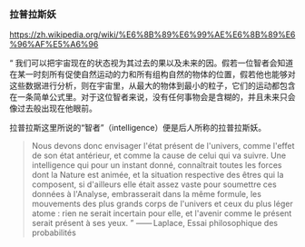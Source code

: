 ### 拉普拉斯妖
https://zh.wikipedia.org/wiki/%E6%8B%89%E6%99%AE%E6%8B%89%E6%96%AF%E5%A6%96

“	我们可以把宇宙现在的状态视为其过去的果以及未来的因。假若一位智者会知道在某一时刻所有促使自然运动的力和所有组构自然的物体的位置，假若他也能够对这些数据进行分析，则在宇宙里，从最大的物体到最小的粒子，它们的运动都包含在一条简单公式里。对于这位智者来说，没有任何事物会是含糊的，并且未来只会像过去般出现在他眼前。

拉普拉斯这里所说的“智者”（intelligence）便是后人所称的拉普拉斯妖。

>Nous devons donc envisager l'état présent de l'univers, comme l'effet de son état antérieur, et comme la cause de celui qui va suivre. Une intelligence qui pour un instant donné, connaîtrait toutes les forces dont la Nature est animée, et la situation respective des êtres qui la composent, si d'ailleurs elle était assez vaste pour soumettre ces données à l'Analyse, embrasserait dans la même formule, les mouvements des plus grands corps de l'univers et ceux du plus léger atome : rien ne serait incertain pour elle, et l'avenir comme le présent serait présent à ses yeux.	”
—— Laplace, Essai philosophique des probabilités
